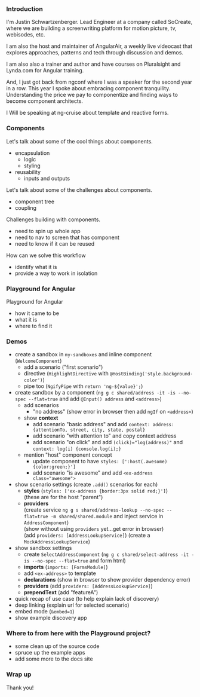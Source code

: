 ### Introduction

I'm Justin Schwartzenberger. Lead Engineer at a company called SoCreate, where we are building a 
screenwriting platform for motion picture, tv, webisodes, etc.

I am also the host and maintainer of AngularAir, a weekly live videocast that explores approaches, 
patterns and tech through discussion and demos.

I am also also a trainer and author and have courses on Pluralsight and Lynda.com for Angular training.

And, I just got back from ngconf where I was a speaker for the second year in a row. This year 
I spoke about embracing component tranquility. Understanding the price we pay to componentize and 
finding ways to become component architects.

I Will be speaking at ng-cruise about template and reactive forms.

### Components

Let's talk about some of the cool things about components.
- encapsulation
  - logic
  - styling
- reusability
  - inputs and outputs

Let's talk about some of the challenges about components.
- component tree
- coupling

Challenges building with components.
- need to spin up whole app
- need to nav to screen that has component
- need to know if it can be reused

How can we solve this workflow
- identify what it is
- provide a way to work in isolation

### Playground for Angular

Playground for Angular
- how it came to be
- what it is
- where to find it

### Demos
- create a sandbox in `my-sandboxes` and inline component (`WelcomeComponent`)
  - add a scenario ("first scenario")
  - directive (`HighlightDirective` with `@HostBinding('style.background-color')`)
  - pipe too (`NgifyPipe` with `return 'ng-${value}';`)
- create sandbox by a component (`ng g c shared/address -it -is --no-spec --flat=true` and add `@Input() address` and `<address>`)
  - add scenarios
    - "no address" (show error in browser then add `ngIf` on `<address>`)
  - show **context**
    - add scenario "basic address" and add `context: address: {attentionTo, street, city, state, postal}`
    - add scenario "with attention to" and copy context address
    - add scenario "on click" and add `(click)="log(address)"` and `context: log(i) {console.log(i);}`
  - mention "host" component concept
    - update component to have `styles: [':host(.awesome) {color:green;}']`
    - add scenario "is awesome" and add `<ex-address class="awesome">`
- show scenario settings (create `.add()` scenarios for each)
    - **styles** (`styles: ['ex-address {border:3px solid red;}']`)  
        (these are for the host "parent")
    - **providers**  
        (create service `ng g s shared/address-lookup --no-spec --flat=true -m shared/shared.module` and inject service in `AddressComponent`)  
        (show without using `providers` yet...get error in browser)  
        (add `providers: [AddressLookupService]`)
        (create a `MockAddressLookupService`)
- show sandbox settings
    - create `SelectAddressComponent` (`ng g c shared/select-address -it -is --no-spec --flat=true` and form html)
    - **imports** (`imports: [FormsModule]`)
    - add `<ex-address>` to template
    - **declarations** (show in browser to show provider dependency error)
    - **providers** (add `providers: [AddressLookupService]`)
    - **prependText** (add "featureA")
- quick recap of use case (to help explain lack of discovery)
- deep linking (explain url for selected scenario)
- embed mode (`&embed=1`)
- show example discovery app

### Where to from here with the Playground project?
- some clean up of the source code
- spruce up the example apps
- add some more to the docs site

### Wrap up

Thank you!
